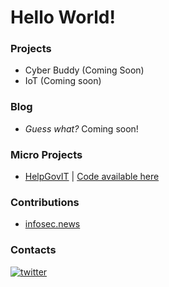 # Hello World!

### Projects
- Cyber Buddy (Coming Soon)
- IoT (Coming soon)

### Blog
- *Guess what?* Coming soon!

### Micro Projects
- [HelpGovIT](https://v4lerio.github.io/infosecnews-help-gov-it) | [Code available here](https://github.com/v4lerio/infosecnews-help-gov-it)

### Contributions
- [infosec.news](https://infosec.news)

### Contacts

<!-- Please don't remove this: Grab your social icons from https://github.com/carlsednaoui/gitsocial -->
<!-- display the social media buttons in your README -->

[![twitter][1.1]](https://twitter.com/valeriocestrone)


<!-- links to social media icons -->
<!-- no need to change these -->
<!-- icons with padding -->

[1.1]: http://i.imgur.com/tXSoThF.png (twitter icon with padding)
[6.1]: http://i.imgur.com/0o48UoR.png (github icon with padding)

<!-- icons without padding -->

[1.2]: http://i.imgur.com/wWzX9uB.png (twitter icon without padding)
[6.2]: http://i.imgur.com/9I6NRUm.png (github icon without padding)
